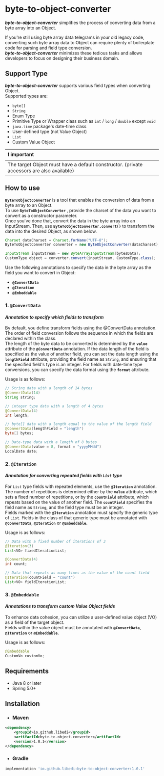 # **byte-to-object-converter**
***byte-to-object-converter*** simplifies the process of converting data from a byte array into an Object. 

If you're still using byte array data telegrams in your old legacy code, converting such byte array data to Object can require plenty of boilerplate code for parsing and field type conversion.  
***byte-to-object-converter*** minimizes these tedious tasks and allows developers to focus on designing their business domain.

## **Support Type**
***byte-to-object-converter*** supports various field types when converting Object.  
Supported types are:
- `byte[]`
- `String`
- Enum Type
- Primitive Type or Wrapper class such as `int` / `long` / `double` except `void`
- `java.time` package's date-time class
- User-defined type (not Value Object)
- `List`
- Custom Value Object

| :exclamation: important |
|:-------------------------|
| The target Object must have a default constructor. (private accessors are also available) |

## **How to use**
**`ByteToObjectConverter`** is a tool that enables the conversion of data from a byte array to an Object.  
To use **`ByteToObjectConverter`** , provide the charset of the data you want to convert as a constructor parameter.  
Once you've done that, convert the data in the byte array into an InputStream. Then, use **`ByteToObjectConverter.convert()`** to transform the data into the desired Object, as shown below.
~~~java
Charset dataCharset = Charset.forName("UTF-8");
ByteToObjectConverter converter = new ByteObjectConverter(dataCharset);

InputStream inputStream = new ByteArrayInputStream(bytesData);
CustomType object = converter.convert(inputStream, CustomType.class);
~~~

Use the following annotations to specify the data in the byte array as the field you want to convert in Object:
- **`@ConvertData`**
- **`@Iteration`**
- **`@Embeddable`**

### **1. `@ConvertData`**
#### ***Annotation to specify which fields to transform***
By default, you define transform fields using the @ConvertData annotation.  
The order of field conversion follows the sequence in which the fields are declared within the class.  
The length of the byte data to be converted is determined by the **`value`** attribute of the **`@ConvertData`** annotation. If the data length of the field is specified as the value of another field, you can set the data length using the **`lengthField`** attribute, providing the field name as `String`, and ensuring that the specified field's type is an integer.
For fields with date-time type conversions, you can specify the data format using the **`format`** attribute.

Usage is as follows:
~~~java
// String data with a length of 14 bytes
@ConvertData(14)
String string;

// integer type data with a length of 4 bytes
@ConvertData(4)
int length;

// byte[] data with a length equal to the value of the length field
@ConvertData(lengthField = "length")
byte[] bytes;

// Date-type data with a length of 8 bytes
@ConvertData(value = 8, format = "yyyyMMdd")
LocalDate date;
~~~

### **2. `@Iteration`**
#### ***Annotation for converting repeated fields with `List` type***
For `List` type fields with repeated elements, use the **`@Iteration`** annotation.  
The number of repetitions is determined either by the **`value`** attribute, which sets a fixed number of repetitions, or by the **`countField`** attribute, which repeats based on the value of another field. The **`countField`** specifies the field name as `String`, and the field type must be an integer.  
Fields marked with the **`@Iteration`** annotation must specify the generic type of `List`. Fields in the class of that generic type must be annotated with **`@ConvertData`**, **`@Iteration`** or **`@Embeddable`**.

Usage is as follows:
~~~java
// Data with a fixed number of iterations of 3
@Iteration(3)
List<VO> fixedIterationList;

@ConvertData(4)
int count;

// Data that repeats as many times as the value of the count field
@Iteration(countField = "count")
List<VO> fieldIterationList;
~~~

### **3. `@Embeddable`**
#### ***Annotations to transform custom Value Object fields***
To enhance data cohesion, you can utilize a user-defined value object (VO) as a field of the target object.  
Fields within the value object must be annotated with **`@ConvertData`**, **`@Iteration`** or **`@Embeddable`**.

Usage is as follows:
~~~java
@Embeddable
CustomVo customVo;
~~~

## **Requirements**
- Java 8 or later
- Spring 5.0+

## **Installation**
- ### **Maven**
~~~xml
<dependency>
    <groupId>io.github.libedi</groupId>
    <artifactId>byte-to-object-converter</artifactId>
    <version>1.0.1</version>
</dependency>
~~~
- ### **Gradle**
~~~groovy
implementation 'io.github.libedi:byte-to-object-converter:1.0.1'
~~~
